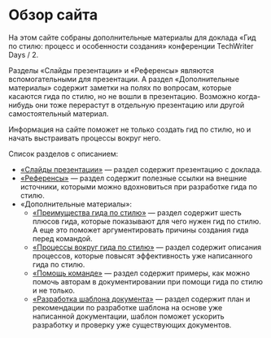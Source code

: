 # Обзор сайта

На этом сайте собраны дополнительные материалы для доклада «Гид по стилю: процесс и особенности создания» конференции TechWriter Days / 2.

Разделы «Слайды презентации» и «Референсы» являются вспомогательными для презентации.
А раздел «Дополнительные материалы» содержит заметки на полях по вопросам, которые касаются гида по стилю, но не вошли в презентацию.
Возможно когда-нибудь они тоже перерастут в отдельную презентацию или другой самостоятельный материал.

Информация на сайте поможет не только создать гид по стилю, но и начать выстраивать процессы вокруг него.

Список разделов с описанием:

- [«Слайды презентации»](../slides) — раздел содержит презентацию с доклада.
- [«Референсы»](../references) — раздел содержит полезные ссылки на внешние источники, которыми можно вдохновиться при разработке гида по стилю.
- «Дополнительные материалы»:
    - [«Преимущества гида по стилю»](../advantages) — раздел содержит шесть плюсов гида, которые показывают для чего нужен гид по стилю. А еще это поможет аргументировать причины создания гида перед командой.
    - [«Процессы вокруг гида по стилю»](../processes) — раздел содержит описания процессов, которые повысят эффективность уже написанного гида по стилю.
    - [«Помощь команде»](../helping) — раздел содержит примеры, как можно помочь авторам в документировании при помощи гида по стилю и не только.
    - [«Разработка шаблона документа»](../template) — раздел содержит план и рекомендации по разработке шаблона на основе уже написанной документации, шаблон поможет ускорить разработку и проверку уже существующих документов.


